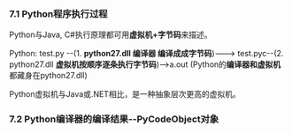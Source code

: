 ### 7.1 Python程序执行过程

Python与Java, C#执行原理都可用**虚拟机+字节码**来描述。

Python: test.py --(1. **python27.dll 编译器 编译成成字节码**)---> test.pyc--(2. python27.dll **虚拟机按顺序逐条执行字节码**)-->a.out  (Python的**编译器和虚拟机**都藏身在python27.dll)

Python虚拟机与Java或.NET相比，是一种抽象层次更高的虚拟机。

### 7.2  Python编译器的编译结果--PyCodeObject对象

